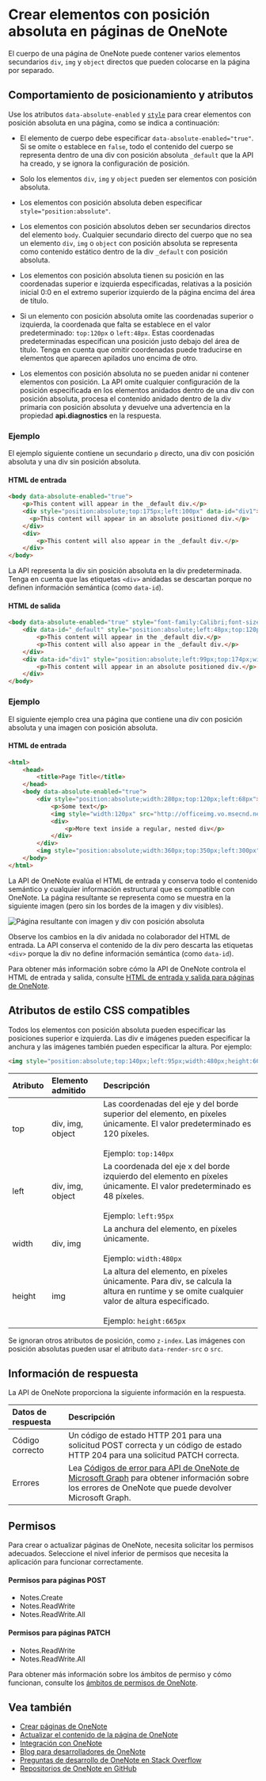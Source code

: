 
# <a name="create-absolute-positioned-elements-in-onenote-pages"></a>Crear elementos con posición absoluta en páginas de OneNote

El cuerpo de una página de OneNote puede contener varios elementos secundarios `div`, `img` y `object` directos que pueden colocarse en la página por separado.

<a name="attributes"></a>

## <a name="attributes-and-positioning-behavior"></a>Comportamiento de posicionamiento y atributos

Use los atributos `data-absolute-enabled` y [`style`](#supported-css-style-attributes) para crear elementos con posición absoluta en una página, como se indica a continuación:

- El elemento de cuerpo debe especificar `data-absolute-enabled="true"`. Si se omite o establece en `false`, todo el contenido del cuerpo se representa dentro de una div con posición absoluta `_default` que la API ha creado, y se ignora la configuración de posición.

- Solo los elementos `div`, `img` y `object` pueden ser elementos con posición absoluta. 

- Los elementos con posición absoluta deben especificar `style="position:absolute"`.

- Los elementos con posición absolutos deben ser secundarios directos del elemento `body`. Cualquier secundario directo del cuerpo que no sea un elemento `div`, `img` o `object` con posición absoluta se representa como contenido estático dentro de la div `_default` con posición absoluta.

- Los elementos con posición absoluta tienen su posición en las coordenadas superior e izquierda especificadas, relativas a la posición inicial 0:0 en el extremo superior izquierdo de la página encima del área de título.

- Si un elemento con posición absoluta omite las coordenadas superior o izquierda, la coordenada que falta se establece en el valor predeterminado: `top:120px` o `left:48px`. Estas coordenadas predeterminadas especifican una posición justo debajo del área de título. Tenga en cuenta que omitir coordenadas puede traducirse en elementos que aparecen apilados uno encima de otro.

- Los elementos con posición absoluta no se pueden anidar ni contener elementos con posición. La API omite cualquier configuración de la posición especificada en los elementos anidados dentro de una div con posición absoluta, procesa el contenido anidado dentro de la div primaria con posición absoluta y devuelve una advertencia en la propiedad **api.diagnostics** en la respuesta.


### <a name="example"></a>Ejemplo

El ejemplo siguiente contiene un secundario `p` directo, una div con posición absoluta y una div sin posición absoluta.

#### <a name="input-html"></a>HTML de entrada  

   ```html 
   <body data-absolute-enabled="true">
       <p>This content will appear in the _default div.</p>
       <div style="position:absolute;top:175px;left:100px" data-id="div1">
         <p>This content will appear in an absolute positioned div.</p>
       </div>
       <div>
           <p>This content will also appear in the _default div.</p>
       </div>
   </body>
   ```

La API representa la div sin posición absoluta en la div predeterminada. Tenga en cuenta que las etiquetas `<div>` anidadas se descartan porque no definen información semántica (como `data-id`).

#### <a name="output-html"></a>HTML de salida 

   ```html 
   <body data-absolute-enabled="true" style="font-family:Calibri;font-size:11pt">
       <div data-id="_default" style="position:absolute;left:48px;top:120px;width:624px">
           <p>This content will appear in the _default div.</p>
           <p>This content will also appear in the _default div.</p>
       </div>
       <div data-id="div1" style="position:absolute;left:99px;top:174px;width:624px">
           <p>This content will appear in an absolute positioned div.</p>
       </div>
   </body>
   ```

### <a name="example"></a>Ejemplo

El siguiente ejemplo crea una página que contiene una div con posición absoluta y una imagen con posición absoluta.


#### <a name="input-html"></a>HTML de entrada  

```html 
<html>
    <head>
        <title>Page Title</title>
    </head>
    <body data-absolute-enabled="true">
        <div style="position:absolute;width:280px;top:120px;left:68px">
            <p>Some text</p>
            <img style="width:120px" src="http://officeimg.vo.msecnd.net/en-us/files/018/949/ZA103278226.png" />
            <div>
                <p>More text inside a regular, nested div</p>
            </div>
        </div>
        <img style="position:absolute;width:360px;top:350px;left:300px" src="http://officeimg.vo.msecnd.net/en-us/files/018/949/ZA103278226.png" />
    </body>
</html>
```
 
La API de OneNote evalúa el HTML de entrada y conserva todo el contenido semántico y cualquier información estructural que es compatible con OneNote. La página resultante se representa como se muestra en la siguiente imagen (pero sin los bordes de la imagen y div visibles). 

![Página resultante con imagen y div con posición absoluta](images/abs-pos.PNG)

Observe los cambios en la div anidada no colaborador del HTML de entrada. La API conserva el contenido de la div pero descarta las etiquetas `<div>` porque la div no define información semántica (como `data-id`).

Para obtener más información sobre cómo la API de OneNote controla el HTML de entrada y salida, consulte [HTML de entrada y salida para páginas de OneNote](onenote_input_output_html.md).

<a name="style-attributes"></a>

## <a name="supported-css-style-attributes"></a>Atributos de estilo CSS compatibles

Todos los elementos con posición absoluta pueden especificar las posiciones superior e izquierda. Las div e imágenes pueden especificar la anchura y las imágenes también pueden especificar la altura. Por ejemplo:

```html
<img style="position:absolute;top:140px;left:95px;width:480px;height:665px" src="..." />
```

| Atributo | Elemento admitido | Descripción |  
|:------|:------|:------|  
| top | div, img, object | Las coordenadas del eje y del borde superior del elemento, en píxeles únicamente. El valor predeterminado es 120 píxeles.<br/><br/>Ejemplo: `top:140px` |  
| left |  div, img, object  | La coordenada del eje x del borde izquierdo del elemento en píxeles únicamente. El valor predeterminado es 48 píxeles.<br/><br/>Ejemplo: `left:95px` |  
| width |  div, img  | La anchura del elemento, en píxeles únicamente.<br/><br/>Ejemplo: `width:480px` |  
| height | img | La altura del elemento, en píxeles únicamente. Para div, se calcula la altura en runtime y se omite cualquier valor de altura especificado.<br/><br/>Ejemplo: `height:665px` |  
 
Se ignoran otros atributos de posición, como `z-index`. Las imágenes con posición absolutas pueden usar el atributo `data-render-src` o `src`.


<a name="request-response-info"></a>

## <a name="response-information"></a>Información de respuesta

La API de OneNote proporciona la siguiente información en la respuesta.

| Datos de respuesta | Descripción |  
|:------|:------|  
| Código correcto | Un código de estado HTTP 201 para una solicitud POST correcta y un código de estado HTTP 204 para una solicitud PATCH correcta. |  
| Errores | Lea [Códigos de error para API de OneNote de Microsoft Graph](onenote_error_codes.md) para obtener información sobre los errores de OneNote que puede devolver Microsoft Graph. |  
  


<a name="permissions"></a>

## <a name="permissions"></a>Permisos

Para crear o actualizar páginas de OneNote, necesita solicitar los permisos adecuados. Seleccione el nivel inferior de permisos que necesita la aplicación para funcionar correctamente.

#### <a name="permissions-for-post-pages"></a>Permisos para páginas POST 

- Notes.Create
- Notes.ReadWrite
- Notes.ReadWrite.All  


#### <a name="permissions-for-patch-pages"></a>Permisos para páginas PATCH 

- Notes.ReadWrite
- Notes.ReadWrite.All

Para obtener más información sobre los ámbitos de permiso y cómo funcionan, consulte los [ámbitos de permisos de OneNote](permissions_reference.md#notes-permissions).


<a name="see-also"></a>

## <a name="see-also"></a>Vea también

- [Crear páginas de OneNote](onenote-create-page.md)
- [Actualizar el contenido de la página de OneNote](onenote_update_page.md)
- [Integración con OneNote](integrate_with_onenote.md)
- [Blog para desarrolladores de OneNote](http://go.microsoft.com/fwlink/?LinkID=390183)
- [Preguntas de desarrollo de OneNote en Stack Overflow](http://go.microsoft.com/fwlink/?LinkID=390182)
- [Repositorios de OneNote en GitHub](http://go.microsoft.com/fwlink/?LinkID=390178)  

